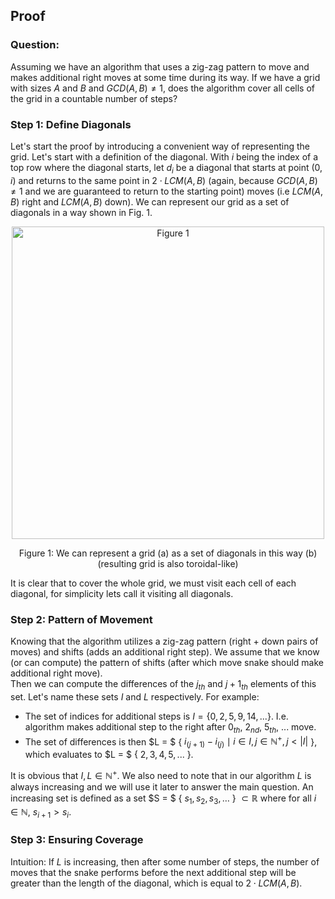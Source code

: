 ## Proof

### Question:
Assuming we have an algorithm that uses a zig-zag pattern to move and 
makes additional right moves at some time during its way. 
If we have a grid with sizes $A$ and $B$ and $GCD(A, B) \neq 1$, 
does the algorithm cover all cells of the grid in a countable number of steps?

### Step 1: Define Diagonals
Let's start the proof by introducing a convenient way of representing the grid. Let's start with a definition of the diagonal. With $i$ being the index of a top row where the diagonal starts, let $d_i$ be a diagonal that starts at point $(0, i)$ and returns to the same point in $2 \cdot LCM(A, B)$ (again, because $GCD(A, B) \neq 1$ and we are guaranteed to return to the starting point) moves (i.e $LCM(A, B)$ right and $LCM(A, B)$ down). We can represent our grid as a set of diagonals in a way shown in Fig. 1. 

<p align="center">
  <img src="https://github.com/user-attachments/assets/492d047d-5f77-4001-93fc-6bbfebcec45a" width="500" title="Figure 1">
</p>
<p align="center">Figure 1: We can represent a grid (a) as a set of diagonals in this way (b) (resulting grid is also toroidal-like)</p>

It is clear that to cover the whole grid, we must visit each cell of each diagonal, for simplicity lets call it visiting all diagonals.

### Step 2: Pattern of Movement
Knowing that the algorithm utilizes a zig-zag pattern (right + down pairs of moves) and shifts (adds an additional right step). We assume that we know (or can compute) the pattern of shifts (after which move snake should make additional right move). </br>
Then we can compute the differences of the $j_{th}$ and $j+1_{th}$ elements of this set. Let's name these sets $I$ and $L$ respectively. For example:
- The set of indices for additional steps is $I =\{0, 2, 5, 9, 14, ...\}$. I.e. algorithm makes additional step to the right after $0_{th}$, $2_{nd}$, $5_{th}$, ... move.
- The set of differences is then $L = $ { $i_{(j+1)} - i_{(j)} \mid i \in I, j \in \mathbb{N^+}, j < |I|$ }, which evaluates to $L = $ { $2, 3, 4, 5, ...$ }.

It is obvious that $I, L \in \mathbb{N^+}$.
We also need to note that in our algorithm $L$ is always increasing and we will use it later to answer the main question. 
An increasing set is defined as a set $S = $ { $s_1, s_2, s_3, \dots$ } $\subset \mathbb{R}$ where for all $i \in \mathbb{N}$, $s_{i+1} > s_i$.

### Step 3: Ensuring Coverage
Intuition: If $L$ is increasing, then after some number of steps, the number of moves that the snake performs before the next additional step will be greater than the length of the diagonal, which is equal to $2 \cdot LCM(A, B)$.